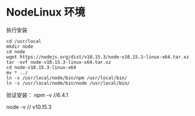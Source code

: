 # NodeLinux 环境

执行安装
```
cd /usr/local
mkdir node
cd node
wget https://nodejs.org/dist/v10.15.3/node-v10.15.3-linux-x64.tar.xz
tar -xvf node-v10.15.3-linux-x64.tar.xz
cd node-v10.15.3-linux-x64
mv * ../
ln -s /usr/local/node/bin/npm /usr/local/bin/
ln -s /usr/local/node/bin/node /usr/local/bin/
```
验证安装：
npm -v
//6.4.1

node -v
// v10.15.3
